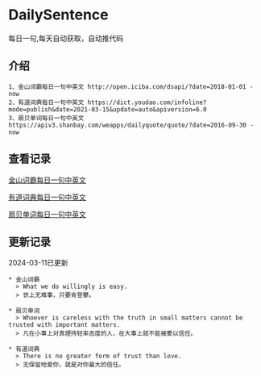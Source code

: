 # DailySentence

每日一句,每天自动获取，自动推代码

## 介绍

```
1、金山词霸每日一句中英文 http://open.iciba.com/dsapi/?date=2018-01-01 - now
2、有道词典每日一句中英文 https://dict.youdao.com/infoline?mode=publish&date=2021-03-15&update=auto&apiversion=6.0
3、扇贝单词每日一句中英文 https://apiv3.shanbay.com/weapps/dailyquote/quote/?date=2016-09-30 - now
```

## 查看记录

[金山词霸每日一句中英文](./data/iciba/)

[有道词典每日一句中英文](./data/youdao/)

[扇贝单词每日一句中英文](./data/shanbay/)

## 更新记录
2024-03-11已更新 
```
* 金山词霸
  > What we do willingly is easy.
  > 世上无难事，只要肯登攀。

* 扇贝单词
  > Whoever is careless with the truth in small matters cannot be trusted with important matters.
  > 凡在小事上对真理持轻率态度的人，在大事上就不能被委以信任。

* 有道词典
  > There is no greater form of trust than love.
  > 无保留地爱你，就是对你最大的信任。

```
